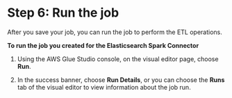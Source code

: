 # Step 6: Run the job<a name="tutorial-step6"></a>

After you save your job, you can run the job to perform the ETL operations\.

**To run the job you created for the Elasticsearch Spark Connector**

1. Using the AWS Glue Studio console, on the visual editor page, choose **Run**\.

1. In the success banner, choose **Run Details**, or you can choose the **Runs** tab of the visual editor to view information about the job run\.